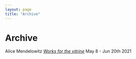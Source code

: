 ```yaml
---
layout: page
title: "Archive"
---
```


# Archive

Alice  Mendelowitz *[Works for the vitrine](../r/archive/alicem/index.md)* May 8 - Jun 20th 2021
